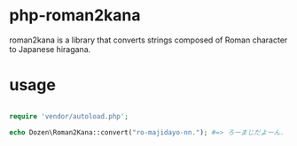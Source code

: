 # php-roman2kana

roman2kana is a library that converts strings composed of Roman character to Japanese hiragana.

# usage

```php

require 'vendor/autoload.php';

echo Dozen\Roman2Kana::convert("ro-majidayo-nn."); #=> ろーまじだよーん.

```
